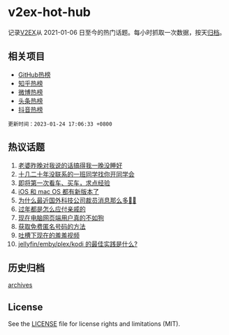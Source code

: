 # v2ex-hot-hub

 记录[V2EX](https://www.v2ex.com/)从 2021-01-06 日至今的热门话题。每小时抓取一次数据，按天[归档](archives)。
 
 ## 相关项目

- [GitHub热榜](https://github.com/snaildev/github-hot-hub)
- [知乎热榜](https://github.com/snaildev/zhihu-hot-hub)
- [微博热榜](https://github.com/snaildev/weibo-hot-hub)
- [头条热榜](https://github.com/snaildev/toutiao-hot-hub)
- [抖音热榜](https://github.com/snaildev/douyin-hot-hub)


 `更新时间：2023-01-24 17:06:33 +0800`

## 热议话题

1. [老婆昨晚对我说的话搞得我一晚没睡好](https://www.v2ex.com/t/910406)
1. [十几二十年没联系的一班同学找你开同学会](https://www.v2ex.com/t/910411)
1. [即将第一次看车、买车，求点经验](https://www.v2ex.com/t/910425)
1. [iOS 和 mac OS 都有新版本了](https://www.v2ex.com/t/910409)
1. [为什么最近国外科技公司裁员消息那么多😶‍🌫️](https://www.v2ex.com/t/910414)
1. [过年都是怎么应付亲戚的](https://www.v2ex.com/t/910415)
1. [现在电脑网页端用户真的不如狗](https://www.v2ex.com/t/910379)
1. [获取免费匿名号码的方法](https://www.v2ex.com/t/910395)
1. [吐槽下现在的羞羞视频](https://www.v2ex.com/t/910418)
1. [jellyfin/emby/plex/kodi 的最佳实践是什么?](https://www.v2ex.com/t/910440)

## 历史归档

[archives](archives)

## License

See the [LICENSE](LICENSE) file for license rights and limitations (MIT).
